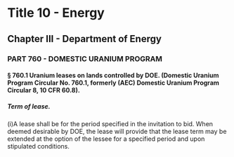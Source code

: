 
# Title 10 - Energy
## Chapter III - Department of Energy
### PART 760 - DOMESTIC URANIUM PROGRAM
#### § 760.1 Uranium leases on lands controlled by DOE. (Domestic Uranium Program Circular No. 760.1, formerly (AEC) Domestic Uranium Program Circular 8, 10 CFR 60.8).
##### Term of lease.

(i)A lease shall be for the period specified in the invitation to bid. When deemed desirable by DOE, the lease will provide that the lease term may be extended at the option of the lessee for a specified period and upon stipulated conditions.
